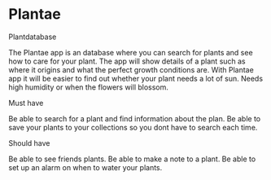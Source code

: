# Plantae
Plantdatabase

The Plantae app is an database where you can search for plants and see how to care for your plant. 
The app will show details of a plant such as where it origins and what the perfect growth conditions are.
With Plantae app it will be easier to find out whether your plant needs a lot of sun. Needs high humidity or when the flowers will blossom.


Must have

Be able to search for a plant and find information about the plan.
Be able to save your plants to your collections so you dont have to search each time.

Should have

Be able to see friends plants.
Be able to make a note to a plant.
Be able to set up an alarm on when to water your plants. 
